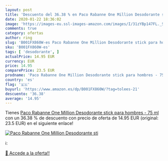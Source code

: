 ```yaml
---
layout: post
title: 'Descuento del 36.38 % en Paco Rabanne One Million Desodorante sti'
date: 2020-01-22 18:36:02
image: 'https://images-eu.ssl-images-amazon.com/images/I/31zYBp147FL._SL200_.jpg'
comments: true
category: ofertas
author: ring
slug: 'B001FX860W-es Paco Rabanne One Million Desodorante stick para hombres -...'
sku: 'B001FX860W-es'
tags: [ 'desodorante', ]
actualPrice: 14.95 EUR
currency: EUR
price: 14.95
comparePrice: 23.5 EUR
prodname: 'Paco Rabanne One Million Desodorante stick para hombres - 75 ml'
country: 'es'
flag: '🇪🇸'
buyurl: 'https://www.amazon.es/dp/B001FX860W/?tag=tolees-21'
descuento: '36.38'
average: '14.95'
---
```


Tienes [Paco Rabanne One Million Desodorante stick para hombres - 75 ml](https://www.amazon.es/dp/B001FX860W/?tag=tolees-21) con un 36.38 % de descuento con precio de oferta de 14.95 EUR (original: 23.5 EUR) en el siguiente enlace!

[![Paco Rabanne One Million Desodorante sti](https://images-eu.ssl-images-amazon.com/images/I/31zYBp147FL._SL200_.jpg)](https://www.amazon.es/dp/B001FX860W/?tag=tolees-21)

ℹ️:


[🛒 Accede a la oferta!!](https://www.amazon.es/dp/B001FX860W/?tag=tolees-21)
